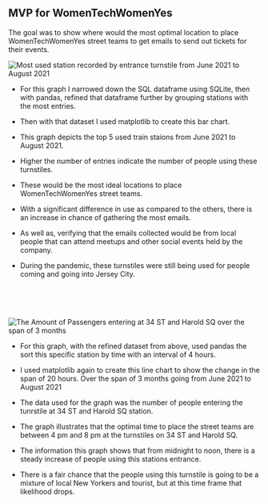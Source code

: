 ## MVP for WomenTechWomenYes

The goal was to show where would the most optimal location to place WomenTechWomenYes street teams to get emails to send out tickets for their events.
<br>

![Most used station recorded by entrance turnstile from June 2021 to August 2021](https://github.com/Silver-Swan/WomanTechWomen-Project/blob/master/WTWY%20Project/images1/Most%20Used%20Station%20by%20number%20of%20passengers%20entered.png)

- For this graph I narrowed down the SQL dataframe using SQLite, then with pandas, refined that dataframe further by grouping stations with the most entries.

- Then with that dataset I used matplotlib to create this bar chart.

- This graph depicts the top 5 used train staions from June 2021 to August 2021.

- Higher the number of entries indicate the number of people using these turnstiles.

- These would be the most ideal locations to place WomenTechWomenYes street teams.

- With a significant difference in use as compared to the others, there is an increase in chance of gathering the most emails.

- As well as, verifying that the emails collected would be from local people that can attend meetups and other social events held by the company. 

- During the pandemic, these turnstiles were still being used for people coming and going into Jersey City.

<br>
<br>
<br>

![The Amount of Passengers entering at 34 ST and Harold SQ over the span of 3 months](https://github.com/Silver-Swan/WomanTechWomen-Project/blob/master/WTWY%20Project/images1/Number%20of%20passangers%20entering%20at%2034%20ST%20and%20Harold%20SQ%20station%20in%20the%20span%20of%203%20months.png)

- For this graph, with the refined dataset from above, used pandas the sort this specific station by time with an interval of 4 hours.

- I used matplotlib again to create this line chart to show the change in the span of 20 hours. Over the span of 3 months going from June 2021 to August 2021

- The data used for the graph was the number of people entering the tunrstile at 34 ST and Harold SQ station. 

- The graph illustrates that the optimal time to place the street teams are between 4 pm and 8 pm at the turnstiles on 34 ST and Harold SQ. 

- The information this graph shows that from midnight to noon, there is a steady increase of people using this stations entrance.

- There is a fair chance that the people using this turnstile is going to be a mixture of local New Yorkers and tourist, but at this time frame that likelihood drops. 
